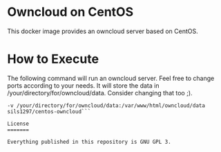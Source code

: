 Owncloud on CentOS
==================

This docker image provides an owncloud server based on CentOS.

How to Execute
==============

The following command will run an owncloud server. Feel free to change ports
according to your needs. It will store the data in
/your/directory/for/owncloud/data. Consider changing that too ;).

```docker run --name="owncloud"    -d --restart=always -p 80:80 -p 8080:8080 \
-v /your/directory/for/owncloud/data:/var/www/html/owncloud/data sils1297/centos-owncloud```

License
=======

Everything published in this repository is GNU GPL 3.
